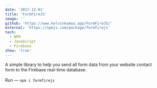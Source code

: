 ```yaml
---
date: '2017-12-01'
title: 'FormFireJS'
image: ''
github: 'https://www.kelvinkamau.app/FormFireJS/'
external: 'https://npmjs.com/package/formfirejs'
tech:
  - NPM
  - JavaScript
  - Firebase
show: 'true'
---
```


A simple library to help you send all form data from your website contact form to the Firebase real-time database.
<br>
<br>
Run &mdash; ```npm i formfirejs```
